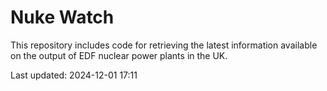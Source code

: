 # Nuke Watch

This repository includes code for retrieving the latest information available on the output of EDF nuclear power plants in the UK.

Last updated: 2024-12-01 17:11